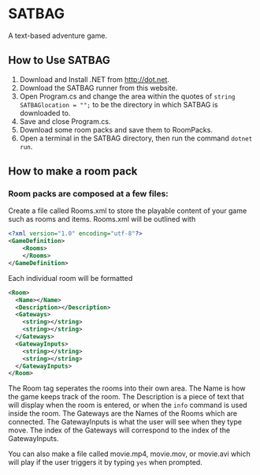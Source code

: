 # SATBAG
A text-based adventure game.



## How to Use SATBAG
1. Download and Install .NET from http://dot.net. 
2. Download the SATBAG runner from this website.
3. Open Program.cs and change the area within the quotes of `string SATBAGlocation = "";` to be the directory in which SATBAG is downloaded to.
4. Save and close Program.cs.
5. Download some room packs and save them to RoomPacks.
6. Open a terminal in the SATBAG directory, then run the command `dotnet run`.

## How to make a room pack
### Room packs are composed at a few files:
Create a file called Rooms.xml to store the playable content of your game such as rooms and items. 
Rooms.xml will be outlined with 
```xml
<?xml version="1.0" encoding="utf-8"?>
<GameDefinition>
    <Rooms>
    </Rooms>
</GameDefinition>
```

Each individual room will be formatted 
```xml
<Room>
  <Name></Name>
  <Description></Description>
  <Gateways>
    <string></string>
    <string></string>
  </Gateways>
  <GatewayInputs>
    <string></string>
    <string></string>
  </GatewayInputs>
</Room>
```

The Room tag seperates the rooms into their own area.
The Name is how the game keeps track of the room.
The Description is a piece of text that will display when the room is entered, or when the `info` command is used inside the room.
The Gateways are the Names of the Rooms which are connected.
The GatewayInputs is what the user will see when they type move. 
The index of the Gateways will correspond to the index of the GatewayInputs.

You can also make a file called movie.mp4, movie.mov, or movie.avi which will play if the user triggers it by typing `yes` when prompted.
